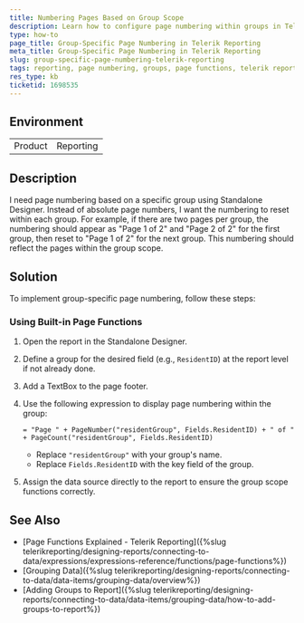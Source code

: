 ```yaml
---
title: Numbering Pages Based on Group Scope
description: Learn how to configure page numbering within groups in Telerik Reporting to display relative page numbers for each group.
type: how-to
page_title: Group-Specific Page Numbering in Telerik Reporting
meta_title: Group-Specific Page Numbering in Telerik Reporting
slug: group-specific-page-numbering-telerik-reporting
tags: reporting, page numbering, groups, page functions, telerik reporting
res_type: kb
ticketid: 1698535
---
```


## Environment

<table>
   <tbody>
      <tr>
         <td> Product </td>
         <td> Reporting </td>
      </tr>
   </tbody>
</table>

## Description

I need page numbering based on a specific group using Standalone Designer. Instead of absolute page numbers, I want the numbering to reset within each group. For example, if there are two pages per group, the numbering should appear as "Page 1 of 2" and "Page 2 of 2" for the first group, then reset to "Page 1 of 2" for the next group. This numbering should reflect the pages within the group scope.

## Solution

To implement group-specific page numbering, follow these steps:

### Using Built-in Page Functions

1. Open the report in the Standalone Designer.
1. Define a group for the desired field (e.g., `ResidentID`) at the report level if not already done.
1. Add a TextBox to the page footer.
1. Use the following expression to display page numbering within the group:

   `= "Page " + PageNumber("residentGroup", Fields.ResidentID) + " of " + PageCount("residentGroup", Fields.ResidentID)`
   
   - Replace `"residentGroup"` with your group's name.
   - Replace `Fields.ResidentID` with the key field of the group.
 
1. Assign the data source directly to the report to ensure the group scope functions correctly.

## See Also

* [Page Functions Explained - Telerik Reporting]({%slug telerikreporting/designing-reports/connecting-to-data/expressions/expressions-reference/functions/page-functions%})
* [Grouping Data]({%slug telerikreporting/designing-reports/connecting-to-data/data-items/grouping-data/overview%}) 
* [Adding Groups to Report]({%slug telerikreporting/designing-reports/connecting-to-data/data-items/grouping-data/how-to-add-groups-to-report%})
